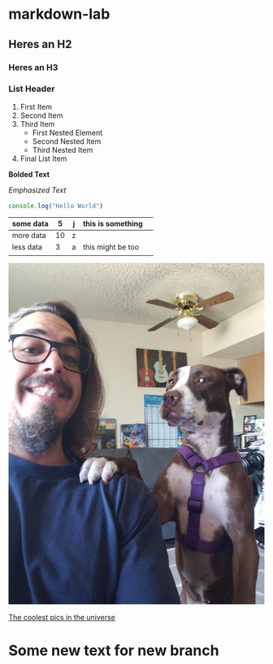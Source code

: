 # markdown-lab

## Heres an H2

### Heres an H3

### List Header
1. First Item
1. Second Item
1. Third Item
    - First Nested Element
    - Second Nested Item
    - Third Nested Item
1. Final List Item

**Bolded Text** 

*Emphasized Text*

```js
console.log("Hello World")
```

| some data | 5  | j | this is something |   |
|-----------|----|---|-------------------|---|
| more data | 10 | z |                   |   |
| less data | 3  | a | this might be too |   |
|           |    |   |                   |   |

![A pic of Paige and I](./src/assets/paige-dog.jpg)

[The coolest pics in the universe](https://apod.nasa.gov/apod/astropix.html)


# Some new text for new branch